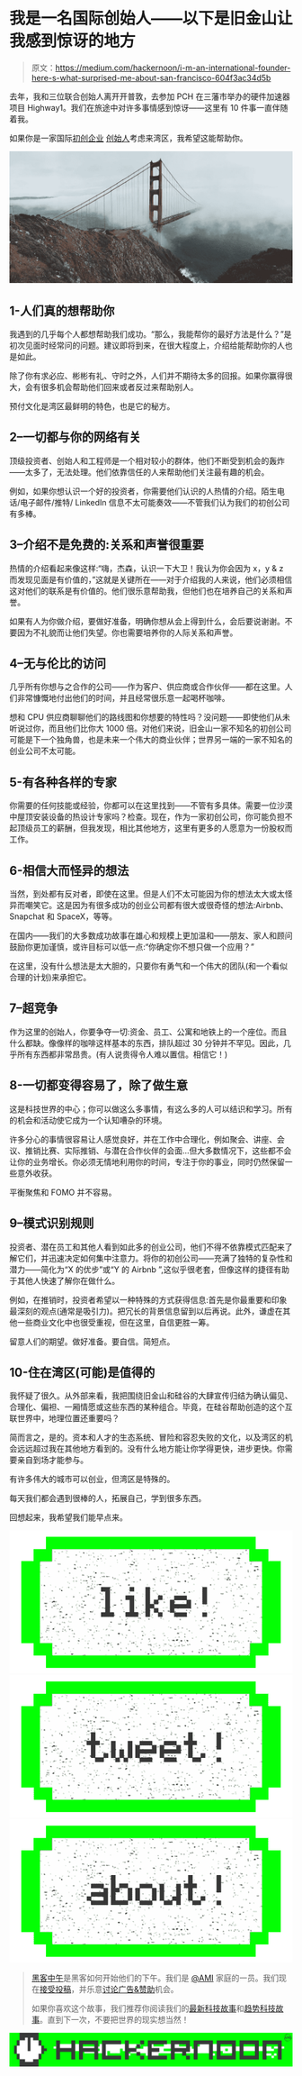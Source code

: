 # 我是一名国际创始人——以下是旧金山让我感到惊讶的地方

> 原文：<https://medium.com/hackernoon/i-m-an-international-founder-here-s-what-surprised-me-about-san-francisco-604f3ac34d5b>

去年，我和三位联合创始人离开开普敦，去参加 PCH 在三藩市举办的硬件加速器项目 Highway1。我们在旅途中对许多事情感到惊讶——这里有 10 件事一直伴随着我。

如果你是一家国际[初创企业](https://hackernoon.com/tagged/startup) [创始人](https://hackernoon.com/tagged/founder)考虑来湾区，我希望这能帮助你。

![](img/5800740cb41c8698faad872beed25bf8.png)

## 1-人们真的想帮助你

我遇到的几乎每个人都想帮助我们成功。“那么，我能帮你的最好方法是什么？”是初次见面时经常问的问题。建议即将到来，在很大程度上，介绍给能帮助你的人也是如此。

除了你有求必应、彬彬有礼、守时之外，人们并不期待太多的回报。如果你赢得很大，会有很多机会帮助他们回来或者反过来帮助别人。

预付文化是湾区最鲜明的特色，也是它的秘方。

## 2–一切都与你的网络有关

顶级投资者、创始人和工程师是一个相对较小的群体，他们不断受到机会的轰炸——太多了，无法处理。他们依靠信任的人来帮助他们关注最有趣的机会。

例如，如果你想认识一个好的投资者，你需要他们认识的人热情的介绍。陌生电话/电子邮件/推特/ LinkedIn 信息不太可能奏效——不管我们认为我们的初创公司有多棒。

## 3–介绍不是免费的:关系和声誉很重要

热情的介绍看起来像这样:“嗨，杰森，认识一下大卫！我认为你会因为 x，y & z 而发现见面是有价值的，”这就是关键所在——对于介绍我的人来说，他们必须相信这对他们的联系是有价值的。他们很乐意帮助我，但他们也在培养自己的关系和声誉。

如果有人为你做介绍，要做好准备，明确你想从会上得到什么，会后要说谢谢。不要因为不礼貌而让他们失望。你也需要培养你的人际关系和声誉。

## 4–无与伦比的访问

几乎所有你想与之合作的公司——作为客户、供应商或合作伙伴——都在这里。人们非常慷慨地付出他们的时间，并且经常很乐意一起喝杯咖啡。

想和 CPU 供应商聊聊他们的路线图和你想要的特性吗？没问题——即使他们从未听说过你，而且他们比你大 1000 倍。对他们来说，旧金山一家不知名的初创公司可能是下一个独角兽，也是未来一个伟大的商业伙伴；世界另一端的一家不知名的创业公司不太可能。

## 5-有各种各样的专家

你需要的任何技能或经验，你都可以在这里找到——不管有多具体。需要一位沙漠中屋顶安装设备的热设计专家吗？检查。现在，作为一家初创公司，你可能负担不起顶级员工的薪酬，但我发现，相比其他地方，这里有更多的人愿意为一份股权而工作。

## 6-相信大而怪异的想法

当然，到处都有反对者，即使在这里。但是人们不太可能因为你的想法太大或太怪异而嘲笑它。这是因为有很多成功的创业公司都有很大或很奇怪的想法:Airbnb、Snapchat 和 SpaceX，等等。

在国内——我们的大多数成功故事在雄心和规模上更加温和——朋友、家人和顾问鼓励你更加谨慎，或许目标可以低一点:“你确定你不想只做一个应用？”

在这里，没有什么想法是太大胆的，只要你有勇气和一个伟大的团队(和一个看似合理的计划)来承担它。

## 7–超竞争

作为这里的创始人，你要争夺一切:资金、员工、公寓和地铁上的一个座位。而且什么都缺。像像样的咖啡这样基本的东西，排队超过 30 分钟并不罕见。因此，几乎所有东西都非常昂贵。(有人说贵得令人难以置信。相信它！)

## 8-一切都变得容易了，除了做生意

这是科技世界的中心；你可以做这么多事情，有这么多的人可以结识和学习。所有的机会和活动使它成为一个认知嘈杂的环境。

许多分心的事情很容易让人感觉良好，并在工作中合理化，例如聚会、讲座、会议、推销比赛、实际推销、与潜在合作伙伴的会面...但大多数情况下，这些都不会让你的业务增长。你必须无情地利用你的时间，专注于你的事业，同时仍然保留一些意外收获。

平衡聚焦和 FOMO 并不容易。

## 9–模式识别规则

投资者、潜在员工和其他人看到如此多的创业公司，他们不得不依靠模式匹配来了解它们，并迅速决定如何集中注意力。将你的初创公司——充满了独特的复杂性和潜力——简化为“X 的优步”或“Y 的 Airbnb ”,这似乎很老套，但像这样的捷径有助于其他人快速了解你在做什么。

例如，在推销时，投资者希望以一种特殊的方式获得信息:首先是你最重要和印象最深刻的观点(通常是吸引力)。把冗长的背景信息留到以后再说。此外，谦虚在其他一些商业文化中也很受重视，但在这里，自信更胜一筹。

留意人们的期望。做好准备。要自信。简短点。

## 10-住在湾区(可能)是值得的

我怀疑了很久。从外部来看，我把围绕旧金山和硅谷的大肆宣传归结为确认偏见、合理化、偏袒、一厢情愿或这些东西的某种组合。毕竟，在硅谷帮助创造的这个互联世界中，地理位置还重要吗？

简而言之，是的。资本和人才的生态系统、冒险和容忍失败的文化，以及湾区的机会远远超过我在其他地方看到的。没有什么地方能让你学得更快，进步更快。你需要亲自到场才能参与。

有许多伟大的城市可以创业，但湾区是特殊的。

每天我们都会遇到很棒的人，拓展自己，学到很多东西。

回想起来，我希望我们能早点来。

[![](img/50ef4044ecd4e250b5d50f368b775d38.png)](http://bit.ly/HackernoonFB)[![](img/979d9a46439d5aebbdcdca574e21dc81.png)](https://goo.gl/k7XYbx)[![](img/2930ba6bd2c12218fdbbf7e02c8746ff.png)](https://goo.gl/4ofytp)

> [黑客中午](http://bit.ly/Hackernoon)是黑客如何开始他们的下午。我们是 [@AMI](http://bit.ly/atAMIatAMI) 家庭的一员。我们现在[接受投稿](http://bit.ly/hackernoonsubmission)，并乐意[讨论广告&赞助](mailto:partners@amipublications.com)机会。
> 
> 如果你喜欢这个故事，我们推荐你阅读我们的[最新科技故事](http://bit.ly/hackernoonlatestt)和[趋势科技故事](https://hackernoon.com/trending)。直到下一次，不要把世界的现实想当然！

[![](img/be0ca55ba73a573dce11effb2ee80d56.png)](https://goo.gl/Ahtev1)